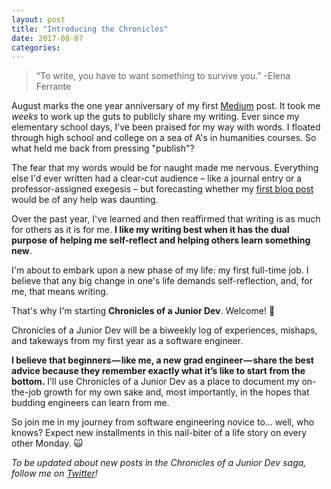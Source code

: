 ```yaml
---
layout: post
title: "Introducing the Chronicles"
date: 2017-08-07
categories:
---
```

> “To write, you have to want something to survive you.” -Elena Ferrante

August marks the one year anniversary of my first [Medium](https://medium.com/) post. It took me *weeks* to work up the guts to publicly share my writing. Ever since my elementary school days, I've been praised for my way with words. I floated through high school and college on a sea of A's in humanities courses. So what held me back from pressing "publish"?

The fear that my words would be for naught made me nervous. Everything else I'd ever written had a clear-cut audience – like a journal entry or a professor-assigned exegesis – but forecasting whether my [first blog post](https://medium.com/ladies-storm-hackathons/the-gender-gap-as-told-by-data-71dfce420519) would be of any help was daunting.

Over the past year, I've learned and then reaffirmed that writing is as much for others as it is for me. **I like my writing best when it has the dual purpose of helping me self-reflect and helping others learn something new**.

I'm about to embark upon a new phase of my life: my first full-time job. I believe that any big change in one's life demands self-reflection, and, for me, that means writing.

That's why I'm starting **Chronicles of a Junior Dev**. Welcome! 👋

Chronicles of a Junior Dev will be a biweekly log of experiences, mishaps, and takeways from my first year as a software engineer.

**I believe that beginners — like me, a new grad engineer — share the best advice because they remember exactly what it’s like to start from the bottom.** I’ll use Chronicles of a Junior Dev as a place to document my on-the-job growth for my own sake and, most importantly, in the hopes that budding engineers can learn from me.

So join me in my journey from software engineering novice to... well, who knows? Expect new installments in this nail-biter of a life story on every other Monday. 🙀

*To be updated about new posts in the Chronicles of a Junior Dev saga, follow me on [Twitter](https://twitter.com/alainakafkes)!*
